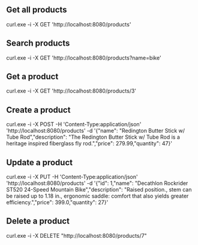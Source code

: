 ## Get all products
curl.exe -i -X GET 'http://localhost:8080/products'

## Search products
curl.exe -i -X GET 'http://localhost:8080/products?name=bike'

## Get a product
curl.exe -i -X GET 'http://localhost:8080/products/3'

## Create a product
 curl.exe -i -X POST -H 'Content-Type:application/json' 'http://localhost:8080/products' -d '{\"name\": \"Redington Butter Stick w/ Tube Rod\",\"description\": \"The Redington Butter Stick w/ Tube Rod is a heritage inspired fiberglass fly rod.\",\"price\": 279.99,\"quantity\": 47}'

## Update a product
curl.exe -i -X PUT -H 'Content-Type:application/json' 'http://localhost:8080/products' -d '{\"id\": 1,\"name\": \"Decathlon Rockrider ST520 24-Speed Mountain Bike\",\"description\": \"Raised position., stem can be raised up to 1.18 in., ergonomic saddle: comfort that also yields greater efficiency.\",\"price\": 399.0,\"quantity\": 27}'

## Delete a product
curl.exe -i -X DELETE "http://localhost:8080/products/7"
